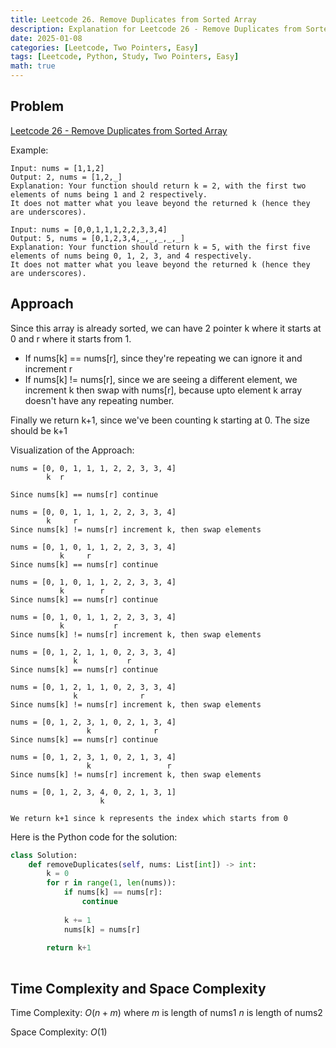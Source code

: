```yaml
---
title: Leetcode 26. Remove Duplicates from Sorted Array
description: Explanation for Leetcode 26 - Remove Duplicates from Sorted Array, and its solution in Python.
date: 2025-01-08
categories: [Leetcode, Two Pointers, Easy]
tags: [Leetcode, Python, Study, Two Pointers, Easy]
math: true
---
```


## Problem
[Leetcode 26 - Remove Duplicates from Sorted Array](https://leetcode.com/problems/remove-duplicates-from-sorted-array/)

Example:
```
Input: nums = [1,1,2]
Output: 2, nums = [1,2,_]
Explanation: Your function should return k = 2, with the first two elements of nums being 1 and 2 respectively.
It does not matter what you leave beyond the returned k (hence they are underscores).

Input: nums = [0,0,1,1,1,2,2,3,3,4]
Output: 5, nums = [0,1,2,3,4,_,_,_,_,_]
Explanation: Your function should return k = 5, with the first five elements of nums being 0, 1, 2, 3, and 4 respectively.
It does not matter what you leave beyond the returned k (hence they are underscores).
```

## Approach

Since this array is already sorted, we can have 2 pointer k where it starts at 0 and r where it starts from 1.
- If nums[k] == nums[r], since they're repeating we can ignore it and increment r
- If nums[k] != nums[r], since we are seeing a different element, we increment k then swap with nums[r], because upto element k array doesn't have any repeating number.

Finally we return k+1, since we've been counting k starting at 0. The size should be k+1

Visualization of the Approach:
```
nums = [0, 0, 1, 1, 1, 2, 2, 3, 3, 4]
        k  r

Since nums[k] == nums[r] continue

nums = [0, 0, 1, 1, 1, 2, 2, 3, 3, 4]
        k     r
Since nums[k] != nums[r] increment k, then swap elements

nums = [0, 1, 0, 1, 1, 2, 2, 3, 3, 4]
           k     r
Since nums[k] == nums[r] continue

nums = [0, 1, 0, 1, 1, 2, 2, 3, 3, 4]
           k        r
Since nums[k] == nums[r] continue

nums = [0, 1, 0, 1, 1, 2, 2, 3, 3, 4]
           k           r
Since nums[k] != nums[r] increment k, then swap elements

nums = [0, 1, 2, 1, 1, 0, 2, 3, 3, 4]
              k           r
Since nums[k] == nums[r] continue

nums = [0, 1, 2, 1, 1, 0, 2, 3, 3, 4]
              k              r
Since nums[k] != nums[r] increment k, then swap elements

nums = [0, 1, 2, 3, 1, 0, 2, 1, 3, 4]
                 k              r
Since nums[k] == nums[r] continue

nums = [0, 1, 2, 3, 1, 0, 2, 1, 3, 4]
                 k                 r
Since nums[k] != nums[r] increment k, then swap elements

nums = [0, 1, 2, 3, 4, 0, 2, 1, 3, 1]
                    k              

We return k+1 since k represents the index which starts from 0
```

Here is the Python code for the solution:
```python
class Solution:
    def removeDuplicates(self, nums: List[int]) -> int:
        k = 0 
        for r in range(1, len(nums)):
            if nums[k] == nums[r]:
                continue
        
            k += 1
            nums[k] = nums[r]
        
        return k+1         
    
```
## Time Complexity and Space Complexity

Time Complexity: $O(n + m)$ where $m$ is length of nums1 $n$ is length of nums2

Space Complexity: $O(1)$